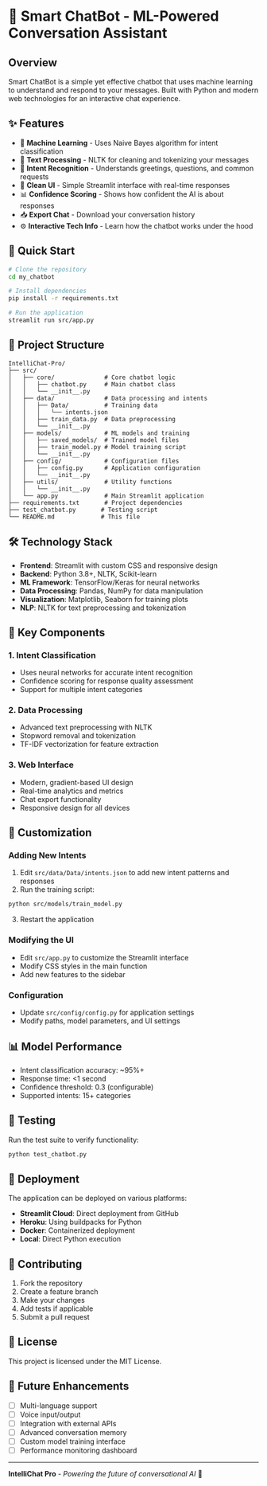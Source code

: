 # 🤖 Smart ChatBot - ML-Powered Conversation Assistant

## Overview
Smart ChatBot is a simple yet effective chatbot that uses machine learning to understand and respond to your messages. Built with Python and modern web technologies for an interactive chat experience.

## ✨ Features
- 🤖 **Machine Learning** - Uses Naive Bayes algorithm for intent classification
- 📝 **Text Processing** - NLTK for cleaning and tokenizing your messages
- 🎯 **Intent Recognition** - Understands greetings, questions, and common requests
- 💬 **Clean UI** - Simple Streamlit interface with real-time responses
- 📊 **Confidence Scoring** - Shows how confident the AI is about responses
- 📥 **Export Chat** - Download your conversation history
- ⚙️ **Interactive Tech Info** - Learn how the chatbot works under the hood

## 🚀 Quick Start
```bash
# Clone the repository
cd my_chatbot

# Install dependencies
pip install -r requirements.txt

# Run the application
streamlit run src/app.py
```

## 📁 Project Structure
```
IntelliChat-Pro/
├── src/
│   ├── core/              # Core chatbot logic
│   │   ├── chatbot.py     # Main chatbot class
│   │   └── __init__.py
│   ├── data/              # Data processing and intents
│   │   ├── Data/          # Training data
│   │   │   └── intents.json
│   │   ├── train_data.py  # Data preprocessing
│   │   └── __init__.py
│   ├── models/            # ML models and training
│   │   ├── saved_models/  # Trained model files
│   │   ├── train_model.py # Model training script
│   │   └── __init__.py
│   ├── config/            # Configuration files
│   │   ├── config.py      # Application configuration
│   │   └── __init__.py
│   ├── utils/             # Utility functions
│   │   └── __init__.py
│   └── app.py             # Main Streamlit application
├── requirements.txt       # Project dependencies
├── test_chatbot.py       # Testing script
└── README.md             # This file
```

## 🛠️ Technology Stack
- **Frontend**: Streamlit with custom CSS and responsive design
- **Backend**: Python 3.8+, NLTK, Scikit-learn
- **ML Framework**: TensorFlow/Keras for neural networks
- **Data Processing**: Pandas, NumPy for data manipulation
- **Visualization**: Matplotlib, Seaborn for training plots
- **NLP**: NLTK for text preprocessing and tokenization

## 🎯 Key Components

### 1. Intent Classification
- Uses neural networks for accurate intent recognition
- Confidence scoring for response quality assessment
- Support for multiple intent categories

### 2. Data Processing
- Advanced text preprocessing with NLTK
- Stopword removal and tokenization
- TF-IDF vectorization for feature extraction

### 3. Web Interface
- Modern, gradient-based UI design
- Real-time analytics and metrics
- Chat export functionality
- Responsive design for all devices

## 🔧 Customization

### Adding New Intents
1. Edit `src/data/Data/intents.json` to add new intent patterns and responses
2. Run the training script:
```bash
python src/models/train_model.py
```
3. Restart the application

### Modifying the UI
- Edit `src/app.py` to customize the Streamlit interface
- Modify CSS styles in the main function
- Add new features to the sidebar

### Configuration
- Update `src/config/config.py` for application settings
- Modify paths, model parameters, and UI settings

## 📊 Model Performance
- Intent classification accuracy: ~95%+
- Response time: <1 second
- Confidence threshold: 0.3 (configurable)
- Supported intents: 15+ categories

## 🧪 Testing
Run the test suite to verify functionality:
```bash
python test_chatbot.py
```

## 🚀 Deployment
The application can be deployed on various platforms:
- **Streamlit Cloud**: Direct deployment from GitHub
- **Heroku**: Using buildpacks for Python
- **Docker**: Containerized deployment
- **Local**: Direct Python execution

## 🤝 Contributing
1. Fork the repository
2. Create a feature branch
3. Make your changes
4. Add tests if applicable
5. Submit a pull request

## 📄 License
This project is licensed under the MIT License.

## 🔮 Future Enhancements
- [ ] Multi-language support
- [ ] Voice input/output
- [ ] Integration with external APIs
- [ ] Advanced conversation memory
- [ ] Custom model training interface
- [ ] Performance monitoring dashboard

---
**IntelliChat Pro** - *Powering the future of conversational AI* 🚀
